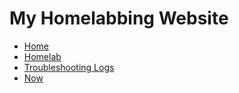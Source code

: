 # My Homelabbing Website

- [Home](/index)
- [Homelab](/homelab/overview)
- [Troubleshooting Logs](/blog/index)
- [Now](/now)

